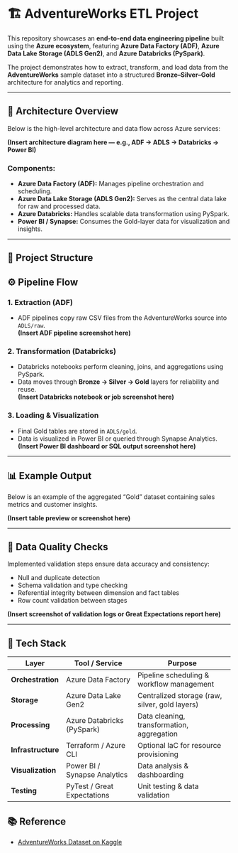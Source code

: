 
# 🏗️ AdventureWorks ETL Project

This repository showcases an **end-to-end data engineering pipeline** built using the **Azure ecosystem**, featuring **Azure Data Factory (ADF)**, **Azure Data Lake Storage (ADLS Gen2)**, and **Azure Databricks (PySpark)**.  

The project demonstrates how to extract, transform, and load data from the **AdventureWorks** sample dataset into a structured **Bronze–Silver–Gold** architecture for analytics and reporting.

---

## 🧩 Architecture Overview

Below is the high-level architecture and data flow across Azure services:

**(Insert architecture diagram here — e.g., ADF → ADLS → Databricks → Power BI)**

### Components:
- **Azure Data Factory (ADF):** Manages pipeline orchestration and scheduling.  
- **Azure Data Lake Storage (ADLS Gen2):** Serves as the central data lake for raw and processed data.  
- **Azure Databricks:** Handles scalable data transformation using PySpark.  
- **Power BI / Synapse:** Consumes the Gold-layer data for visualization and insights.

---

## 📁 Project Structure


## ⚙️ Pipeline Flow

### 1. Extraction (ADF)
- ADF pipelines copy raw CSV files from the AdventureWorks source into `ADLS/raw`.  
**(Insert ADF pipeline screenshot here)**  

### 2. Transformation (Databricks)
- Databricks notebooks perform cleaning, joins, and aggregations using PySpark.  
- Data moves through **Bronze → Silver → Gold** layers for reliability and reuse.  
**(Insert Databricks notebook or job screenshot here)**  

### 3. Loading & Visualization
- Final Gold tables are stored in `ADLS/gold`.  
- Data is visualized in Power BI or queried through Synapse Analytics.  
**(Insert Power BI dashboard or SQL output screenshot here)**  

---

## 📊 Example Output

Below is an example of the aggregated “Gold” dataset containing sales metrics and customer insights.

**(Insert table preview or screenshot here)**

---

## 🧪 Data Quality Checks

Implemented validation steps ensure data accuracy and consistency:
- Null and duplicate detection  
- Schema validation and type checking  
- Referential integrity between dimension and fact tables  
- Row count validation between stages  

**(Insert screenshot of validation logs or Great Expectations report here)**

---

## 🧰 Tech Stack

| Layer | Tool / Service | Purpose |
|-------|----------------|----------|
| **Orchestration** | Azure Data Factory | Pipeline scheduling & workflow management |
| **Storage** | Azure Data Lake Gen2 | Centralized storage (raw, silver, gold layers) |
| **Processing** | Azure Databricks (PySpark) | Data cleaning, transformation, aggregation |
| **Infrastructure** | Terraform / Azure CLI | Optional IaC for resource provisioning |
| **Visualization** | Power BI / Synapse Analytics | Data analysis & dashboarding |
| **Testing** | PyTest / Great Expectations | Unit testing & data validation |

## 📚 Reference

- [AdventureWorks Dataset on Kaggle](https://www.kaggle.com/datasets/ukveteran/adventure-works)
